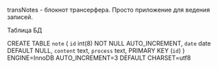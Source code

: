 transNotes - блокнот трансерфера. Просто приложение для ведения записей.

Таблица БД

CREATE TABLE `note` (
 `id` int(8) NOT NULL AUTO_INCREMENT,
 `date` date DEFAULT NULL,
 `content` text,
 `process` text,
 PRIMARY KEY (`id`)
) ENGINE=InnoDB AUTO_INCREMENT=3 DEFAULT CHARSET=utf8
